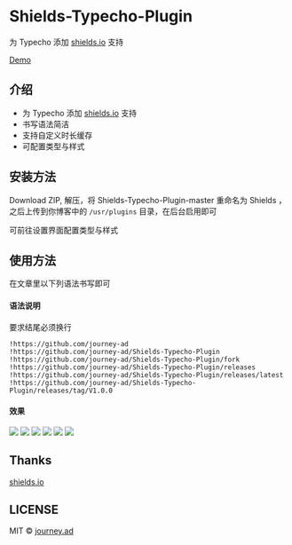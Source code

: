 # Shields-Typecho-Plugin
为 Typecho 添加 [shields.io](https://shields.io) 支持

[Demo](https://imjad.cn/archives/code/shields-io-support-plugin-test)

## 介绍
- 为 Typecho 添加 [shields.io](https://shields.io) 支持
- 书写语法简洁
- 支持自定义时长缓存
- 可配置类型与样式

## 安装方法
Download ZIP, 解压，将 Shields-Typecho-Plugin-master 重命名为 Shields ，之后上传到你博客中的 `/usr/plugins` 目录，在后台启用即可

可前往设置界面配置类型与样式

## 使用方法
在文章里以下列语法书写即可

#### 语法说明
要求结尾必须换行
```
!https://github.com/journey-ad
!https://github.com/journey-ad/Shields-Typecho-Plugin
!https://github.com/journey-ad/Shields-Typecho-Plugin/fork
!https://github.com/journey-ad/Shields-Typecho-Plugin/releases
!https://github.com/journey-ad/Shields-Typecho-Plugin/releases/latest
!https://github.com/journey-ad/Shields-Typecho-Plugin/releases/tag/V1.0.0
```

#### 效果
![](https://img.shields.io/github/followers/journey-ad.svg?style=social&logo=github&label=Follow)
![](https://img.shields.io/github/stars/journey-ad/Shields-Typecho-Plugin.svg?style=social&logo=github&label=Stars)
![](https://img.shields.io/github/forks/journey-ad/Shields-Typecho-Plugin.svg?style=social&logo=github&label=Fork)
![](https://img.shields.io/github/downloads/journey-ad/Shields-Typecho-Plugin/total.svg&style=social)
![](https://img.shields.io/github/downloads/journey-ad/Shields-Typecho-Plugin/latest/total.svg&style=social)
![](https://img.shields.io/github/downloads/journey-ad/Shields-Typecho-Plugin/v1.0.0/total.svg&style=social)

## Thanks

[shields.io](https://shields.io)

## LICENSE

MIT © [journey.ad](https://github.com/journey-ad/)